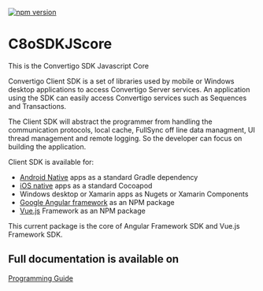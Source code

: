 [![npm version](https://img.shields.io/npm/v/c8osdkvuejs.svg)](https://www.npmjs.com/package/c8osdkvuejs)

# C8oSDKJScore #

This is the Convertigo SDK Javascript Core

Convertigo Client SDK is a set of libraries used by mobile or Windows desktop applications to access Convertigo Server services. An application using the SDK can easily access Convertigo services such as Sequences and Transactions.

The Client SDK will abstract the programmer from handling the communication protocols, local cache, FullSync off line data managment, UI thread management and remote logging. So the developer can focus on building the application.

Client SDK is available for:
* [Android Native](https://github.com/convertigo/c8osdk-android) apps as a standard Gradle dependency
* [iOS native](https://github.com/convertigo/c8osdk-ios) apps as a standard Cocoapod
* Windows desktop or Xamarin apps as Nugets or Xamarin Components
* [Google Angular framework](https://github.com/convertigo/c8osdk-angular) as an NPM package
* [Vue.js](https://github.com/convertigo/c8osdk-vuejs) Framework as an NPM package

This current package is the core of Angular Framework SDK and Vue.js Framework SDK.

## Full documentation is available on ##

[Programming Guide](https://www.convertigo.com/document/convertigo-client-sdk/programming-guide/)
